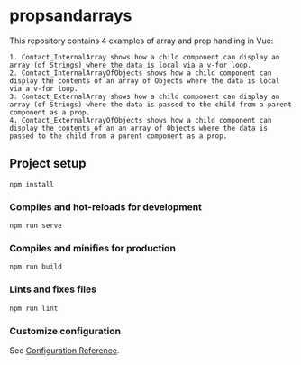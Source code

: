 # propsandarrays

This repository contains 4 examples of array and prop handling in Vue:

    1. Contact_InternalArray shows how a child component can display an array (of Strings) where the data is local via a v-for loop.
    2. Contact_InternalArrayOfObjects shows how a child component can display the contents of an array of Objects where the data is local via a v-for loop.
    3. Contact_ExternalArray shows how a child component can display an array (of Strings) where the data is passed to the child from a parent component as a prop.
    4. Contact_ExternalArrayOfObjects shows how a child component can display the contents of an an array of Objects where the data is passed to the child from a parent component as a prop.

## Project setup
```
npm install
```

### Compiles and hot-reloads for development
```
npm run serve
```

### Compiles and minifies for production
```
npm run build
```

### Lints and fixes files
```
npm run lint
```

### Customize configuration
See [Configuration Reference](https://cli.vuejs.org/config/).
